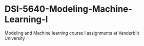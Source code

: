 # DSI-5640-Modeling-Machine-Learning-I
Modeling and Machine learning course I assignments at Vanderbilt University 
